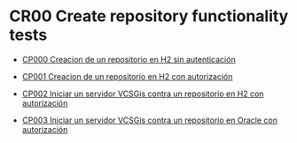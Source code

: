 # CR00 Create repository functionality tests

* [CP000 Creacion de un repositorio en H2 sin autenticación](CP000/testVC00CR00CP000.md)

* [CP001 Creacion de un repositorio en H2 con autorización](CP001/testVC00CR00CP001.md)

* [CP002 Iniciar un servidor VCSGis contra un repositorio en H2 con autorización](CP002/testVC00CR00CP002.md)

* [CP003 Iniciar un servidor VCSGis contra un repositorio en Oracle con autorización](CP003/testVC00CR00CP003.md)

